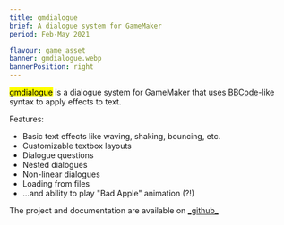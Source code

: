 ```yaml
---
title: gmdialogue
brief: A dialogue system for GameMaker
period: Feb-May 2021

flavour: game asset
banner: gmdialogue.webp
bannerPosition: right
---
```


<mark class="highlight">gmdialogue</mark> is a dialogue system for GameMaker that uses [BBCode](https://en.wikipedia.org/wiki/BBCode)-like syntax to apply effects to text.

Features:

- Basic text effects like waving, shaking, bouncing, etc.
- Customizable textbox layouts
- Dialogue questions
- Nested dialogues
- Non-linear dialogues
- Loading from files
- ...and ability to play "Bad Apple" animation (?!)

The project and documentation are available on [\_github\_](https://github.com/danielpancake/gmdialogue)
